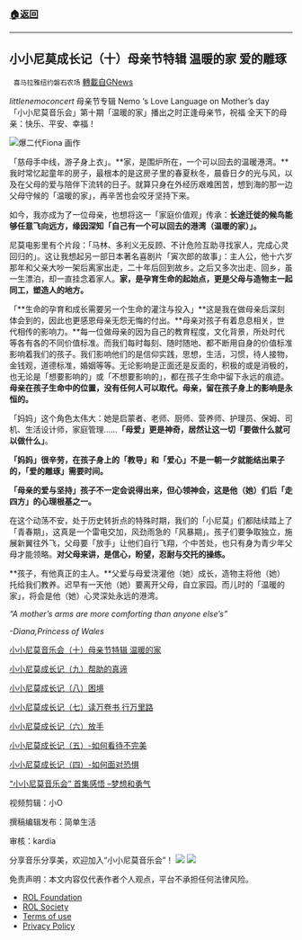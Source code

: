 ###  [:house:返回](README.md)
---


## 小小尼莫成长记（十）母亲节特辑 温暖的家 爱的雕琢
` 喜马拉雅纽约磐石农场` [轉載自GNews](https://gnews.org/zh-hans/2485502/)

*littlenemoconcert*
 母亲节专辑 Nemo ‘s Love Language on Mother’s day  
「小小尼莫音乐会」第十期「温暖的家」播出之时正逢母亲节，祝福  全天下的母亲：快乐、平安、幸福！
 
![](https://assets.gnews.org/wp-content/uploads/2022/05/IMG_2997.jpg)爆二代Fiona 画作
 
「慈母手中线，游子身上衣」。**家，是围炉所在，一个可以回去的温暖港湾。**我时常忆起童年的房子，最根本的是这房子里的春夏秋冬，晨昏日夕的光与风，以及在父母的爱与陪伴下流转的日子。就算只身在外经历艰难困苦，想到海的那一边父母守候的「温暖的家」，再辛苦也会咬牙坚持下来。
 
如今，我亦成为了一位母亲，也想将这一「家庭价值观」传承：**长途迁徙的候鸟能够任意飞向远方，缘因深知「自己有一个可以回去的港湾（温暖的家）」。**
 
尼莫电影里有个片段：「马林、多利义无反顾、不计危险互助寻找家人，完成心灵回归的」。这让我想起另一部日本著名喜剧片「寅次郎的故事」：主人公，他十六岁那年和父亲大吵一架后离家出走，二十年后回到故乡。之后又多次出走、回乡，虽一生漂泊，却一直挂念着家人。**家，是孕育生命的起始点，更是父母与造物主一起同工，塑造人的地方。**
 
「**生命的孕育和成长需要另一个生命的灌注与投入」**这是我在做母亲后深刻体会到的，因此也更感恩母亲无怨无悔的付出。**母亲对孩子有着息息相关，世代相传的影响力。**每一位做母亲的因为自己的教育程度，文化背景，所处时代等各有各的不同价值标准。而我们每时每刻、随时随地、都不断用自身的价值标准影响着我们的孩子。我们影响他们的是信仰实践，思想，生活，习惯，待人接物，金钱观，道德标准，婚姻等等。无论影响是正面还是反面的，积极的或是消极的，也无论是「想要影响的」或「不想要影响的」，都在孩子生命中留下永远的痕迹。**母亲在孩子生命中的位置，没有任何人可以取代。母亲，留在孩子身上的影响是永恒的。**
 
「妈妈」这个角色太伟大：她是启蒙者、老师、厨师、营养师、护理员、保姆、司机、生活设计师，家庭管理……**「母爱」更是神奇，居然让这一切「要做什么就可以做什么」**。
 
**「妈妈」很辛劳，在孩子身上的「教导」和「爱心」不是一朝一夕就能结出果子的，「爱的雕琢」需要时间。**
 
**「母亲的爱与坚持」孩子不一定会说得出来，但心领神会，这是他（她）们后「走四方」的心理根基之一。**
 
在这个动荡不安，处于历史转折点的特殊时期，我们的「小尼莫」们都陆续踏上了「青春期」，这真是一个雷电交加，风劲雨急的「风暴期」。孩子们要争取独立，施展新翼往外飞，父母要「放手」让他们自行飞翔，个中苦处，也只有身为青少年父母才能领略。**对父母来讲，是信心，盼望，忍耐与交托的操练。**
 
**孩子，有他真正的主人。**父爱与母爱浇灌他（她）成长，造物主将他（她）托给我们教养。迟早有一天他（她）要离开父母，自立家园。而儿时的「温暖的家」，将会是他（她）心灵深处永远的港湾。
 
*“A mother’s arms are more comforting than anyone else’s”*
 
*-Diana,Princess of Wales*

[小小尼莫音乐会（十）母亲节特辑 温暖的家](https://gettr.com/streaming/p18u72o6287)
 
[小小尼莫成长记（九）帮助的真谛](https://gnews.org/wp-admin/post.php?post=2446216&amp;action=edit&amp;lang=zh-hans)
 
[小小尼莫成长记（八）困境](https://gnews.org/wp-admin/post.php?post=2400848&amp;action=edit&amp;lang=zh-hans)
 
[小小尼莫成长记（七）读万卷书 行万里路](https://gnews.org/wp-admin/post.php?post=2341776&amp;action=edit&amp;lang=zh-hans)
 
[小小尼莫成长记（六）放手](https://gnews.org/wp-admin/post.php?post=2319248&amp;action=edit&amp;lang=zh-hans)
 
[小小尼莫成长记（五）-如何看待不完美](https://gnews.org/wp-admin/post.php?post=2282510&amp;action=edit&amp;lang=zh-hans)
 
[小小尼莫成长记（四）-如何面对恐惧](https://gnews.org/zh-hans/2241592/)
 
[“小小尼莫音乐会” 首集感悟 –梦想和勇气](https://gnews.org/wp-admin/post.php?post=2102597&amp;action=edit&amp;lang=zh-hans)

视频剪辑：小O
 
撰稿编辑发布：简单生活
 
审核：kardia
 
分享音乐分享美，欢迎加入“小小尼莫音乐会”！
 ![](https://assets.gnews.org/wp-content/uploads/2022/04/1cc16db2-b89e-4dd1-b991-5a6c5792138f-1.jpg) ![](https://assets.gnews.org/wp-content/uploads/2022/03/IMG_3856.jpg) 

免责声明：本文内容仅代表作者个人观点，平台不承担任何法律风险。
  
- [ROL Foundation](https://rolfoundation.org/)
- [ROL Society](https://rolsociety.org/)
- [Terms of use](https://gnews.org/terms-of-use-3/)
- [Privacy Policy](https://gnews.org/privacy-policy/)
